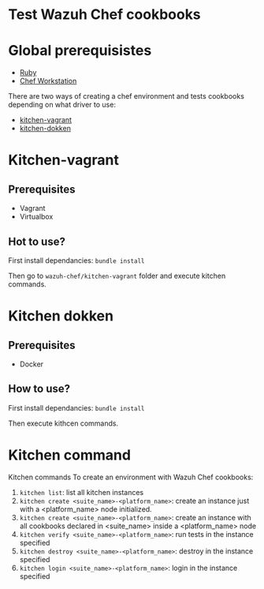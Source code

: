 Test Wazuh Chef cookbooks
=========================

# Global prerequisistes
- [Ruby](https://www.ruby-lang.org/es/documentation/installation/)
- [Chef Workstation](https://downloads.chef.io/products/workstation)

There are two ways of creating a chef environment and tests cookbooks depending on what driver to use:
- [kitchen-vagrant](https://github.com/test-kitchen/kitchen-vagrant)
- [kitchen-dokken](https://github.com/test-kitchen/kitchen-dokken)

Kitchen-vagrant
===============

## Prerequisites
- Vagrant
- Virtualbox

## Hot to use?
First install dependancies: 
``bundle install``

Then go to ``wazuh-chef/kitchen-vagrant`` folder and execute kitchen commands.

Kitchen dokken
==============

## Prerequisites
- Docker

## How to use?
First install dependancies: 
``bundle install`` 

Then execute kithcen commands.

Kitchen command
===============

Kitchen commands To create an environment with Wazuh Chef cookbooks:

1. ``kitchen list``: list all kitchen instances 
2. ``kitchen create <suite_name>-<platform_name>``: create an instance just with a \<platform_name\> node initialized.
3. ``kitchen create <suite_name>-<platform_name>``: create an instance with all cookbooks declared
in \<suite_name\> inside a \<platform_name\> node
4. ``kitchen verify <suite_name>-<platform_name>``: run tests in the instance specified
5. ``kitchen destroy <suite_name>-<platform_name>``: destroy in the instance specified
6. ``kitchen login <suite_name>-<platform_name>``: login in the instance specified


